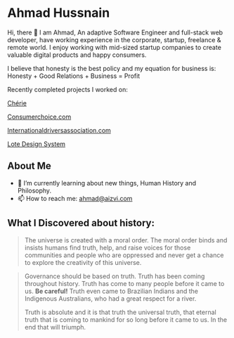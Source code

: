 # Ahmad Hussnain
Hi, there 👋 I am Ahmad, An adaptive Software Engineer and full-stack web developer, have working experience in the corporate, startup, freelance & remote world. I enjoy working with mid-sized startup companies to create valuable digital products and happy consumers.

I believe that honesty is the best policy and my equation for business is:
Honesty + Good Relations + Business = Profit

Recently completed projects I worked on:

[Chérie](https://apps.apple.com/app/1589584842)

[Consumerchoice.com](https://consumerchoice.com/)

[Internationaldriversassociation.com](https://internationaldriversassociation.com/)

[Lote Design System](https://github.com/lotesystem/lote-design-system#lote-design-system)

## About Me
- 🌱 I’m currently learning about new things, Human History and Philosophy.
- 📫 How to reach me: ahmad@aizvi.com


## What I Discovered about history:
> The universe is created with a moral order. The moral order binds and
> insists humans find truth, help, and raise voices for those
> communities and people who are oppressed and never get a chance to
> explore the creativity of this universe.

> Governance should be based on truth. Truth has been coming throughout
> history. Truth has come to many people before it came to us. **Be
> careful!** Truth even came to Brazilian Indians and the Indigenous
> Australians, who had a great respect for a river.
> 
> Truth is absolute and it is that truth the universal truth, that
> eternal truth that is coming to mankind for so long before it came to
> us. In the end that will triumph.
